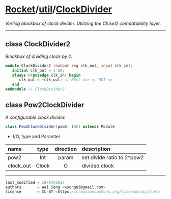 [Rocket](../Readme.md)/[util](../util.md)/[ClockDivider](https://github.com/ucb-bar/rocket-chip/tree/master/src/main/scala/util/ClockDivider.scala)
========================
*Verilog blackbox of clock divider.*
*Utilizing the Chisel2 compatability layer.*

************************

class ClockDivider2
---------------------
*Blockbox of dividing clock by 2.*

~~~verilog
module ClockDivider2 (output reg clk_out, input clk_in);
   initial clk_out = 1'b0;
   always @(posedge clk_in) begin
      clk_out = ~clk_out; // Must use =, NOT <=
   end
endmodule // ClockDivider2
~~~

class Pow2ClockDivider
-----------------
*A configurable clock divider.*

~~~scala
class Pow2ClockDivider(pow2: Int) extends Module
~~~

+ I/O, type and Paramter

| name                   | type             | direction  | description                          |
| :---                   | :--:             | :--:       | :---                                 |
| pow2                   | Int              | param      | set divide ratio to 2^pow2           |
| clock\_out             | Clock            | O          | divided clock                        |



**********************

```scala
last_modified = 18/04/2017
authors       = Wei Song <wsong83@gmail.com>
license       = CC-BY <https://creativecommons.org/licenses/by/3.0/>
```

